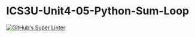 # ICS3U-Unit4-05-Python-Sum-Loop

[![GitHub's Super Linter](https://github.com/sydneykuhn/ICS3U-Unit4-05-Python-Sum-Loop/workflows/GitHub's%20Super%20Linter/badge.svg)](https://github.com/sydneykuhn/ICS3U-Unit4-05-Python-Sum-Loop)
